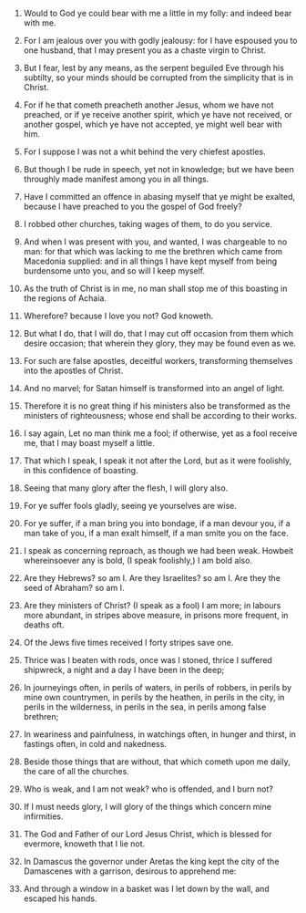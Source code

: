 1. Would to God ye could bear with me a little in my folly: and
indeed bear with me.

2. For I am jealous over you with godly jealousy: for I have
espoused you to one husband, that I may present you as a chaste virgin
to Christ.

3. But I fear, lest by any means, as the serpent beguiled Eve
through his subtilty, so your minds should be corrupted from the
simplicity that is in Christ.

4. For if he that cometh preacheth another Jesus, whom we have not
preached, or if ye receive another spirit, which ye have not received,
or another gospel, which ye have not accepted, ye might well bear with
him.

5. For I suppose I was not a whit behind the very chiefest apostles.

6. But though I be rude in speech, yet not in knowledge; but we have
been throughly made manifest among you in all things.

7. Have I committed an offence in abasing myself that ye might be
exalted, because I have preached to you the gospel of God freely?

8. I robbed other churches, taking wages of them, to do you service.

9. And when I was present with you, and wanted, I was chargeable to
no man: for that which was lacking to me the brethren which came from
Macedonia supplied: and in all things I have kept myself from being
burdensome unto you, and so will I keep myself.

10. As the truth of Christ is in me, no man shall stop me of this
boasting in the regions of Achaia.

11. Wherefore? because I love you not? God knoweth.

12. But what I do, that I will do, that I may cut off occasion from
them which desire occasion; that wherein they glory, they may be found
even as we.

13. For such are false apostles, deceitful workers, transforming
themselves into the apostles of Christ.

14. And no marvel; for Satan himself is transformed into an angel of
light.

15. Therefore it is no great thing if his ministers also be
transformed as the ministers of righteousness; whose end shall be
according to their works.

16. I say again, Let no man think me a fool; if otherwise, yet as a
fool receive me, that I may boast myself a little.

17. That which I speak, I speak it not after the Lord, but as it
were foolishly, in this confidence of boasting.

18. Seeing that many glory after the flesh, I will glory also.

19. For ye suffer fools gladly, seeing ye yourselves are wise.

20. For ye suffer, if a man bring you into bondage, if a man devour
you, if a man take of you, if a man exalt himself, if a man smite you
on the face.

21. I speak as concerning reproach, as though we had been weak.
Howbeit whereinsoever any is bold, (I speak foolishly,) I am bold
also.

22. Are they Hebrews? so am I. Are they Israelites? so am I. Are
they the seed of Abraham? so am I.

23. Are they ministers of Christ? (I speak as a fool) I am more; in
labours more abundant, in stripes above measure, in prisons more
frequent, in deaths oft.

24. Of the Jews five times received I forty stripes save one.

25. Thrice was I beaten with rods, once was I stoned, thrice I
suffered shipwreck, a night and a day I have been in the deep;

26. In journeyings often, in perils of waters, in perils of robbers, in
perils by mine own countrymen, in perils by the heathen, in perils in
the city, in perils in the wilderness, in perils in the sea, in perils
among false brethren;

27. In weariness and painfulness, in watchings
often, in hunger and thirst, in fastings often, in cold and nakedness.

28. Beside those things that are without, that which cometh upon me
daily, the care of all the churches.

29. Who is weak, and I am not weak? who is offended, and I burn not?

30. If I must needs glory, I will glory of the things which concern
mine infirmities.

31. The God and Father of our Lord Jesus Christ, which is blessed
for evermore, knoweth that I lie not.

32. In Damascus the governor under Aretas the king kept the city of
the Damascenes with a garrison, desirous to apprehend me:

33. And
through a window in a basket was I let down by the wall, and escaped
his hands.
